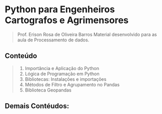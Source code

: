 # Python para Engenheiros Cartografos e Agrimensores 
> Prof. Erison Rosa de Oliveira Barros
Material desenvolvido para as aula de Processamento de dados.

## Conteúdo
> 1. Importância e Aplicação do Python
> 2. Lógica de Programação  em Python
> 3. Bibliotecas: Instalações e importações 
> 4. Métodos de Filtro e Agrupamento no Pandas
> 5. Biblioteca Geopandas
## Demais Contéudos:
